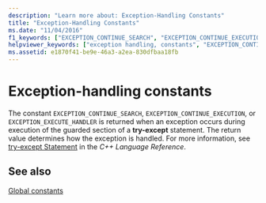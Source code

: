 ```yaml
---
description: "Learn more about: Exception-Handling Constants"
title: "Exception-Handling Constants"
ms.date: "11/04/2016"
f1_keywords: ["EXCEPTION_CONTINUE_SEARCH", "EXCEPTION_CONTINUE_EXECUTION", "EXCEPTION_EXECUTE_HANDLER", "EXCPT/EXCEPTION_CONTINUE_SEARCH", "EXCPT/EXCEPTION_CONTINUE_EXECUTION", "EXCPT/EXCEPTION_EXECUTE_HANDLER"]
helpviewer_keywords: ["exception handling, constants", "EXCEPTION_CONTINUE_SEARCH constant", "EXCEPTION_EXECUTE_HANDLER constant", "EXCEPTION_CONTINUE_EXECUTION constant", "EH constants"]
ms.assetid: e1870f41-be9e-46a3-a2ea-830dfbaa18fb
---
```

# Exception-handling constants

The constant `EXCEPTION_CONTINUE_SEARCH`, `EXCEPTION_CONTINUE_EXECUTION`, or `EXCEPTION_EXECUTE_HANDLER` is returned when an exception occurs during execution of the guarded section of a **try-except** statement. The return value determines how the exception is handled. For more information, see [try-except Statement](../cpp/try-except-statement.md) in the *C++ Language Reference*.

## See also

[Global constants](./global-constants.md)
